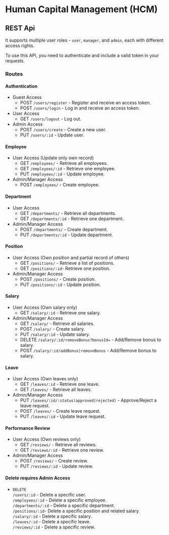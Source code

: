# Human Capital Management (HCM)


## REST Api

It supports multiple user roles - `user`, `manager`, and `admin`, each with different access rights.

To use this API, you need to authenticate and include a valid token in your requests.

### Routes

#### Authentication

- Guest Access
  - POST `/users/register` - Register and receive an access token.
  - POST `/users/login` - Log in and receive an access token.
- User Access
  - GET `/users/logout` - Log out.
- Admin Access
  - POST `/users/create` - Create a new user. 
  - PUT `/users/:id` - Update user. 

#### Employee

- User Access (Update only own record)
  - GET `/employees/` - Retrieve all employees.
  - GET `/employees/:id` - Retrieve one employee.
  - PUT `/employees/:id` - Update employee.
- Admin/Manager Access
  - POST `/employees/` - Create employee. 

#### Department

- User Access
  - GET `/departments/` - Retrieve all departments.
  - GET `/departments/:id` - Retrieve one department.
- Admin/Manager Access
  - POST `/departments/` - Create department.
  - PUT `/departments/:id` - Update department.

#### Position

- User Access (Own position and partial record of others)
  - GET `/positions/` - Retrieve a list of positions.
  - GET `/positions/:id`- Retrieve one position.
- Admin/Manager Access
  - POST `/positions/` - Create position.
  - PUT `/positions/:id` - Update position.

#### Salary

- User Access (Own salary only)
  - GET `/salary/:id` - Retrieve one salary.
- Admin/Manager Access
  - GET `/salary/` - Retrieve all salaries.
  - POST `/salary/` - Create salary.
  - PUT `/salary/:id` - Update salary.
  - DELETE `/salary/:id/removeBonus?bonusId=` - Add/Remove bonus to salary.
  - POST `/salary/:id/addBonus|removeBonus` - Add/Remove bonus to salary.

#### Leave

- User Access (Own leaves only)
  - GET `/leaves/:id` - Retrieve one leave.
  - GET `/leaves/` - Retrieve all leaves.
- Admin/Manager Access
  - PUT `/leaves/:id/:status(approved|rejected)` - Approve/Reject a leave request.
  - POST `/leaves/` - Create leave request.
  - PUT `/leaves/:id` - Update leave request.

#### Performance Review

- User Access (Own reviews only)
  - GET `/reviews/` - Retrieve all reviews.
  - GET `/reviews/:id` - Retrieve one review.
- Admin/Manager Access
  - POST `/reviews/` - Create review.
  - PUT `/reviews/:id` - Update review.

#### Delete requires Admin Access
- `DELETE`  
  `/users/:id` - Delete a specific user.    
  `/employees/:id` - Delete a specific employee.     
  `/departments/:id` - Delete a specific department.    
  `/positions/:id`- Delete a specific position and related salary.  
  `/salary/:id` - Delete a specific salary.  
  `/leaves/:id` - Delete a specific leave.  
  `/reviews/:id` - Delete a specific review.


